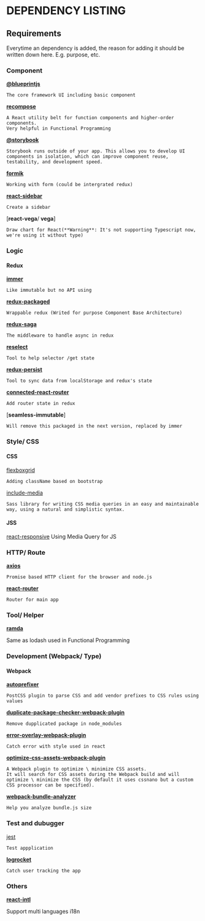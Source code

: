 # DEPENDENCY LISTING

## Requirements

Everytime an dependency is added, the reason for adding it should be written down here. E.g. purpose, etc.

### Component
[**@blueprintjs**](https://blueprintjs.com/)

	The core framework UI including basic component

[**recompose**](https://github.com/acdlite/recompose)

	A React utility belt for function components and higher-order components.
	Very helpful in Functional Programming

[**@storybook**](https://github.com/storybooks/storybook)

	Storybook runs outside of your app. This allows you to develop UI components in isolation, which can improve component reuse, testability, and development speed.


[**formik**](https://github.com/jaredpalmer/formik)

	Working with form (could be intergrated redux)

[**react-sidebar**](https://github.com/balloob/react-sidebar)

	Create a sidebar 

[**react-vega**/ **vega**]

	Draw chart for React(**Warning**: It's not supporting Typescript now, we're using it without type)



### Logic

#### Redux

[**immer**](https://github.com/mweststrate/immer)

	Like immutable but no API using

[**redux-packaged**](https://github.com/tomzaku/redux-packaged)

	Wrappable redux (Writed for purpose Component Base Architecture)

[**redux-saga**](https://redux-saga.js.org/docs/introduction/BeginnerTutorial.html)

	The middleware to handle async in redux

[**reselect**]()

	Tool to help selector /get state

[**redux-persist**]()

	Tool to sync data from localStorage and redux's state

[**connected-react-router**](https://github.com/supasate/connected-react-router)

	Add router state in redux

[**seamless-immutable**]

	Will remove this packaged in the next version, replaced by immer



### Style/ CSS

#### CSS

[flexboxgrid](https://getbootstrap.com/docs/4.0/layout/grid/)

	Adding className based on bootstrap


[include-media](https://include-media.com/)

	Sass library for writing CSS media queries in an easy and maintainable way, using a natural and simplistic syntax.

#### JSS

[react-responsive](https://github.com/contra/react-responsive)
	Using Media Query for JS

### HTTP/ Route

[**axios**](https://github.com/axios/axios)

	Promise based HTTP client for the browser and node.js

[**react-router**](https://reacttraining.com/react-router/core/guides/philosophy)

	Router for main app



### Tool/ Helper

[**ramda**](https://ramdajs.com/docs/)

Same as lodash used in Functional Programming



### Development (Webpack/ Type)

#### Webpack

[**autoprefixer**](https://github.com/postcss/autoprefixer)

	PostCSS plugin to parse CSS and add vendor prefixes to CSS rules using values

[**duplicate-package-checker-webpack-plugin**]()

	Remove dupplicated package in node_modules

[**error-overlay-webpack-plugin**]()

	Catch error with style used in react

[**optimize-css-assets-webpack-plugin**](https://github.com/NMFR/optimize-css-assets-webpack-plugin)

	A Webpack plugin to optimize \ minimize CSS assets.
	It will search for CSS assets during the Webpack build and will optimize \ minimize the CSS (by default it uses cssnano but a custom CSS processor can be specified).
	
[**webpack-bundle-analyzer**]()

	Help you analyze bundle.js size

### Test and dubugger

[jest]()

	Test appplication

[**logrocket**]()

	Catch user tracking the app



### Others

[**react-intl**]()

Support multi languages i18n
